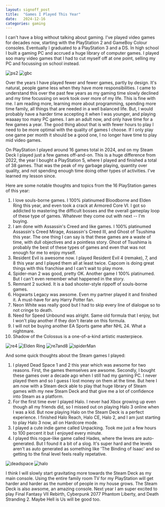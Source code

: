 ```yaml
---
layout: signoff_post
title:  "Games I Played This Year"
date:   2024-12-16
categories: gaming
---
```


I can't have a blog without talking about gaming.
I've played video games for decades now, starting with the PlayStation 2 and GameBoy Colour consoles.
Eventually I graduated to a PlayStation 3 and a DS.
In high school I built a gaming PC and accrued a huge library of computer games. 
I played soo many video games that I had to cut myself off at one point, selling my PC and focussing on school instead. 

![ps2](https://www.lifewire.com/thmb/YljTSuEHBxdV5qRvvnewKmRTkB8=/1500x0/filters:no_upscale():max_bytes(150000):strip_icc()/playstation2-75a4c7cb06ea40a597c267ee3662681a.jpg)
![gbc](https://i.ytimg.com/vi/la--KfCQKA4/hq720.jpg?sqp=-oaymwEhCK4FEIIDSFryq4qpAxMIARUAAAAAGAElAADIQj0AgKJD&rs=AOn4CLCJxwr32lVrKKRNHX2-Q_99kRjpcA)


Over the years I have played fewer and fewer games, partly by design.
It's natural, people game less when they have more responsibilities.
I came to understand this over the past few years as my gaming time slowly declined and my time focussing on work took over more of my life. 
This is fine with me.
I am reading more, learning more about programming, spending more time family, all things that are needed in a well balanced life. 
But, I would probably have a harder time accepting it when I was younger, and playing waaaay too many PC games. 
I am an adult now, and only have time for a few games a year. 
The good thing about that is with fewer hours to play I need to be more optimal with the quality of games I choose.
If I only play one game per month it should be a good one, I no longer have time to play mid video games.

On PlayStation I played around 16 games total in 2024, and on my Steam Deck I played just a few games off-and-on.
This is a huge difference from 2022, the year I bought a PlayStation 5, where I played and finished a total of 38 games.
That was the peak of my garbage playing, quantity over quality, and not spending enough time doing other types of activities.
I've learned my lesson since.

Here are some notable thoughts and topics from the 16 PlayStation games of this year:

1. I love souls-borne games. I 100% platinumed Bloodborne and Elden Ring this year, and even took a crack at Armored Core VI. I got so addicted to mastering the difficult bosses and the overall gameplay loop of these type of games. Whatever they come out with next -- I'm buying. 
2. I am done with Assassin's Creed and like games. I 100% platinumed Assassin's Creed Mirage, Assassin's Creed III, and Ghost of Tsushima this year. The one thing I can say is that these games are a waste of time, with dull objectives and a pointless story. Ghost of Tsushima is probably the best of these types of games and even that was not enough for me to enjoy myself.
3. Resident Evil is awesome now. I played Resident Evil 4 (remake), 7, and 8 this year and I played them all at least twice. Capcom is doing great things with this franchise and I can't wait to play more.
4. Spider-man 2 was good, pretty OK. Another game I 100% platinumed. But I can't even remember what happened in the story. 
5. Remnant 2 sucked. It is a bad shooter-style rippoff of souls-borne games.
6. Hogwarts Legacy was awsome. Even my partner played it and finished it. A must-have for any Harry Potter fan. 
7. Neon White was really good but I had to skip every line of dialogue so to not cringe to death.
8. Need for Speed Unbound was alright. Same old formula that I enjoy, but I won't play another if they don't iterate on this formula.
9. I will not be buying another EA Sports game after NHL 24. What a nightmare.
10. Shadow of the Colossus is a one-of-a-kind artistic masterpiece. 

![re4](https://www.residentevil.com/re4/assets/images/trailer/thumb-220603-re.jpg)
![Elden Ring](https://images.ladbible.com/resize?type=webp&quality=70&width=3840&fit=contain&gravity=auto&url=https://images.ladbiblegroup.com/v3/assets/bltbc1876152fcd9f07/blt220f481047315ae0/633d48a117b7fa1113c9195a/bbtv.png)
![re7and8](https://encrypted-tbn0.gstatic.com/images?q=tbn:ANd9GcSYau-y-D2kSfTPqOkdHgzYwLgbVgnOhuQjmw&s)
![spiderMan](https://i.ytimg.com/vi/3MVohpYMrbQ/maxresdefault.jpg)

And some quick thoughts about the Steam games I played:

1. I played Dead Space 1 and 2 this year which was awsome for two reasons. First, the games themselves are awsome. Secondly, I bought these games over a decade ago when I still had my gaming PC. I never played them and so I guess I lost money on them at the time. But here I am now with a Steam deck able to play that huge library of Steam games with my new Steam Deck and that give me a lot of confidence into Steam as a platform.
2. For the first time ever I played Halo. I never had Xbox growing up even though all my friends did, so I missed out on playing Halo 3 online when I was a kid. But now playing Halo on the Steam Deck is a perfect experience. I finished Halo Reach, Halo CE, Halo 2, and I am just starting to play Halo 3 now, all on Hardcore mode.
3. I played a cute indie game called Unpacking. Took me just a few hours to 100 percent it but I enjoyed every minute.
4. I played this rogue-like game called Hades, where the leves are auto-generated. But I found it a bit of a slog. It's super hard and the levels aren't as auto generated as something like 'The Binding of Isaac' and so getting to the final level feels really repetative. 

![deadspace](https://static0.gamerantimages.com/wordpress/wp-content/uploads/2024/01/why-dead-space-2-remake-might-have-a-harder-time-standing-out.jpg)
![halo](https://media.gq.com/photos/5b352dfc7556ff39f919e78a/16:9/w_2560%2Cc_limit/halo-show-showtime-gq.jpghttps://media.gq.com/photos/5b352dfc7556ff39f919e78a/16:9/w_2560%2Cc_limit/halo-show-showtime-gq.jpg)

I think I will slowly start gravitating more towards the Steam Deck as my main console.
Using the entire family room TV for my PlayStation will get harder and harder as the number of people in my house grows.
The Steam Deck is also awsome, an amazing console. 
Next year I am super excited to play Final Fantasy VII Rebirth, Cyberpunk 2077 Phantom Liberty, and Death Stranding 2. Maybe Hell is Us will be good too.